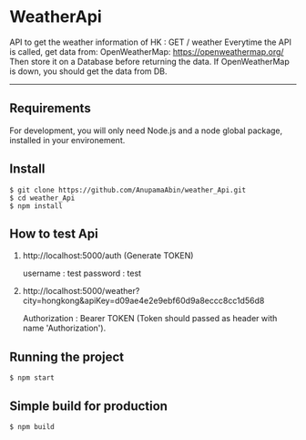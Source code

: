 # WeatherApi

API to get the weather information of HK : GET / weather
Everytime the API is called, get data from:
    OpenWeatherMap: https://openweathermap.org/
    Then store it on a Database before returning the data.
If OpenWeatherMap is down, 
    you should get the data from DB.


---
## Requirements

For development, you will only need Node.js and a node global package, installed in your environement.

## Install

    $ git clone https://github.com/AnupamaAbin/weather_Api.git
    $ cd weather_Api
    $ npm install

## How to test Api

   1. http://localhost:5000/auth (Generate TOKEN)
   
      username : test
      password : test
      
   2. http://localhost:5000/weather?city=hongkong&apiKey=d09ae4e2e9ebf60d9a8eccc8cc1d56d8
   
      Authorization : Bearer TOKEN (Token should passed as header with name 'Authorization').

## Running the project

    $ npm start

## Simple build for production

    $ npm build
